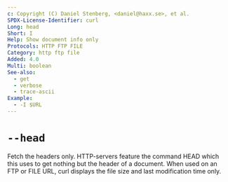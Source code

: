 ```yaml
---
c: Copyright (C) Daniel Stenberg, <daniel@haxx.se>, et al.
SPDX-License-Identifier: curl
Long: head
Short: I
Help: Show document info only
Protocols: HTTP FTP FILE
Category: http ftp file
Added: 4.0
Multi: boolean
See-also:
  - get
  - verbose
  - trace-ascii
Example:
  - -I $URL
---
```


# `--head`

Fetch the headers only. HTTP-servers feature the command HEAD which this uses
to get nothing but the header of a document. When used on an FTP or FILE URL,
curl displays the file size and last modification time only.
